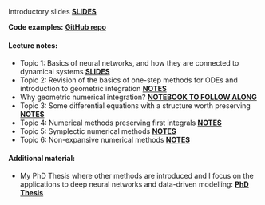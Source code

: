 Introductory slides [**SLIDES**](https://docs.google.com/presentation/d/1MZfbEtq8GmEjDnp64cMnYh8c_Jet_9PPRvgwBLBW9RM/edit?usp=sharing)

**Code examples:** [**GitHub repo**](https://github.com/davidemurari/univrGeometricIntegration)

#### Lecture notes:

- Topic 1: Basics of neural networks, and how they are connected to dynamical systems [**SLIDES**](/notesunivr2024/slidesBackground.pdf)
- Topic 2: Revision of the basics of one-step methods for ODEs and introduction to geometric integration [**NOTES**](/notesunivr2024/revision.pdf)
- Why geometric numerical integration? [**NOTEBOOK TO FOLLOW ALONG**](https://github.com/davidemurari/univrGeometricIntegration/blob/main/whyGeometricIntegration.ipynb)
- Topic 3: Some differential equations with a structure worth preserving [**NOTES**](/notesunivr2024/structure.pdf)
- Topic 4: Numerical methods preserving first integrals [**NOTES**](/notesunivr2024/firstIntegrals.pdf)
- Topic 5: Symplectic numerical methods [**NOTES**](/notesunivr2024/symplectic.pdf)
- Topic 6: Non-expansive numerical methods [**NOTES**](/notesunivr2024/contractive.pdf)

#### Additional material:
- My PhD Thesis where other methods are introduced and I focus on the applications to deep neural networks and data-driven modelling: [**PhD Thesis**](/phd_thesis.pdf)